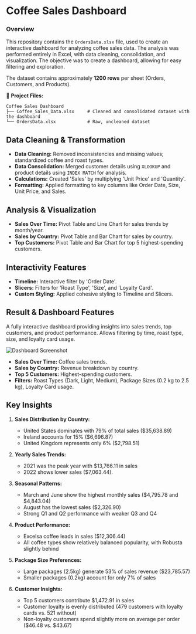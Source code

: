 # Coffee Sales Dashboard

### Overview
This repository contains the `OrdersData.xlsx` file, used to create an interactive dashboard for analyzing coffee sales data. The analysis was performed entirely in Excel, with data cleaning, consolidation, and visualization. The objective was to create a dashboard, allowing for easy filtering and exploration.

The dataset contains approximately **1200 rows** per sheet (Orders, Customers, and Products).

📁 **Project Files:**

```text
Coffee Sales Dashboard
├── Coffee_Sales_Data.xlsx     # Cleaned and consolidated dataset with the dashboard
└── OrdersData.xlsx            # Raw, uncleaned dataset
```
## Data Cleaning & Transformation

- **Data Cleaning:** Removed inconsistencies and missing values; standardized coffee and roast types.
- **Data Consolidation:** Merged customer details using `XLOOKUP` and product details using `INDEX MATCH` for analysis.
- **Calculations:** Created 'Sales' by multiplying 'Unit Price' and 'Quantity'.
- **Formatting:** Applied formatting to key columns like Order Date, Size, Unit Price, and Sales.

## Analysis & Visualization

- **Sales Over Time:** Pivot Table and Line Chart for sales trends by month/year.
- **Sales by Country:** Pivot Table and Bar Chart for sales by country.
- **Top Customers:** Pivot Table and Bar Chart for top 5 highest-spending customers.

## Interactivity Features

- **Timeline:** Interactive filter by 'Order Date'.
- **Slicers:** Filters for 'Roast Type', 'Size', and 'Loyalty Card'.
- **Custom Styling:** Applied cohesive styling to Timeline and Slicers.

## Result & Dashboard Features

A fully interactive dashboard providing insights into sales trends, top customers, and product performance. Allows filtering by time, roast type, size, and loyalty card usage.

![Dashboard Screenshot](https://github.com/user-attachments/assets/ffecb3e6-5dff-4f4a-991d-5d2727fe2bec)

- **Sales Over Time:** Coffee sales trends.
- **Sales by Country:** Revenue breakdown by country.
- **Top 5 Customers:** Highest-spending customers.
- **Filters:** Roast Types (Dark, Light, Medium), Package Sizes (0.2 kg to 2.5 kg), Loyalty Card usage.

## Key Insights

1. **Sales Distribution by Country:**
   - United States dominates with 79% of total sales ($35,638.89)
   - Ireland accounts for 15% ($6,696.87)
   - United Kingdom represents only 6% ($2,798.51)

2. **Yearly Sales Trends:**
   - 2021 was the peak year with $13,766.11 in sales
   - 2022 shows lower sales ($7,063.44).

3. **Seasonal Patterns:**
   - March and June show the highest monthly sales ($4,795.78 and $4,843.04)
   - August has the lowest sales ($2,326.90)
   - Strong Q1 and Q2 performance with weaker Q3 and Q4

4. **Product Performance:**
   - Excelsa coffee leads in sales ($12,306.44)
   - All coffee types show relatively balanced popularity, with Robusta slightly behind

5. **Package Size Preferences:**
   - Large packages (2.5kg) generate 53% of sales revenue ($23,785.57)
   - Smaller packages (0.2kg) account for only 7% of sales

6. **Customer Insights:**
   - Top 5 customers contribute $1,472.91 in sales
   - Customer loyalty is evenly distributed (479 customers with loyalty cards vs. 521 without)
   - Non-loyalty customers spend slightly more on average per order ($46.48 vs. $43.67)


